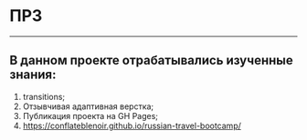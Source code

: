 # ПР3
---
## В данном проекте отрабатывались изученные знания:

1. transitions;
2. Отзывчивая адаптивная верстка;
3. Публикация проекта на GH Pages;
4. https://conflateblenoir.github.io/russian-travel-bootcamp/